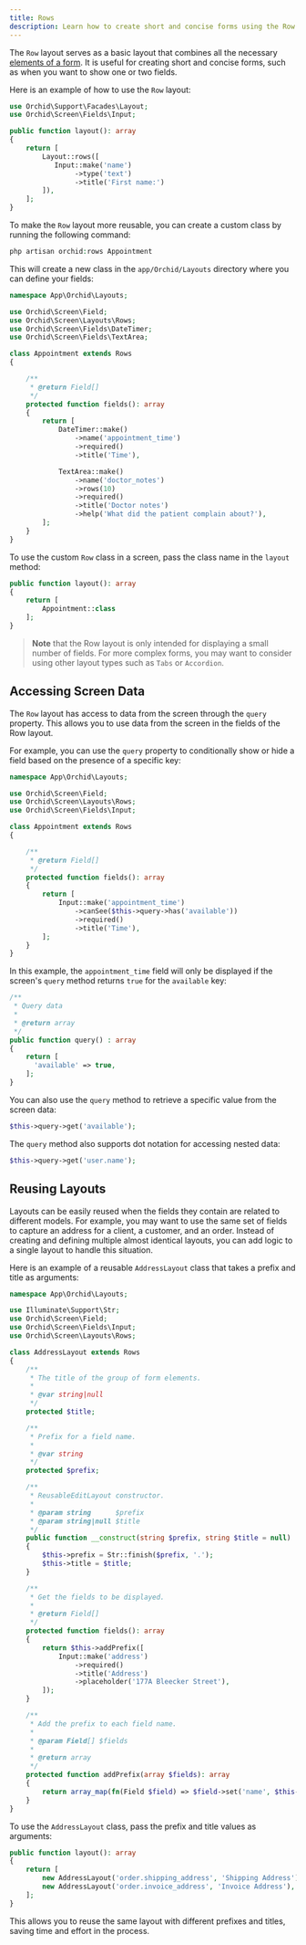 ```yaml
---
title: Rows
description: Learn how to create short and concise forms using the Row layout in Orchid. The Row layout combines necessary form elements and is perfect for displaying one or two fields. Find out how to create reusable Row classes and access screen data for conditional field display.
---
```



The `Row` layout serves as a basic layout that combines all the necessary [elements of a form](en/docs/field). 
It is useful for creating short and concise forms, such as when you want to show one or two fields.

Here is an example of how to use the `Row` layout:

```php
use Orchid\Support\Facades\Layout;
use Orchid\Screen\Fields\Input;

public function layout(): array
{
    return [
        Layout::rows([
           Input::make('name')
                ->type('text')
                ->title('First name:')
        ]),
    ];
}
```

To make the `Row` layout more reusable, you can create a custom class by running the following command:

```php
php artisan orchid:rows Appointment
```

This will create a new class in the `app/Orchid/Layouts` directory where you can define your fields:

```php
namespace App\Orchid\Layouts;

use Orchid\Screen\Field;
use Orchid\Screen\Layouts\Rows;
use Orchid\Screen\Fields\DateTimer;
use Orchid\Screen\Fields\TextArea;

class Appointment extends Rows
{

    /**
     * @return Field[]
     */
    protected function fields(): array
    {
        return [
            DateTimer::make()
                ->name('appointment_time')
                ->required()
                ->title('Time'),

            TextArea::make()
                ->name('doctor_notes')
                ->rows(10)
                ->required()
                ->title('Doctor notes')
                ->help('What did the patient complain about?'),
        ];
    }
}
```

To use the custom `Row` class in a screen, pass the class name in the `layout` method:

```php
public function layout(): array
{
    return [
        Appointment::class
    ];
}
```

> **Note** that the Row layout is only intended for displaying a small number of fields. For more complex forms, you may want to consider using other layout types such as `Tabs` or `Accordion`.


## Accessing Screen Data



The `Row` layout has access to data from the screen through the `query` property. This allows you to use data from the screen in the fields of the Row layout.

For example, you can use the `query` property to conditionally show or hide a field based on the presence of a specific key:


```php
namespace App\Orchid\Layouts;

use Orchid\Screen\Field;
use Orchid\Screen\Layouts\Rows;
use Orchid\Screen\Fields\Input;

class Appointment extends Rows
{

    /**
     * @return Field[]
     */
    protected function fields(): array
    {
        return [
            Input::make('appointment_time')
                ->canSee($this->query->has('available'))
                ->required()
                ->title('Time'),
        ];
    }
}
```

In this example, the `appointment_time` field will only be displayed if the screen's `query` method returns `true` for the `available` key:

```php
/**
 * Query data
 *
 * @return array
 */
public function query() : array
{
    return [
      'available' => true,
    ];
}
```

You can also use the `query` method to retrieve a specific value from the screen data:

```php
$this->query->get('available');
```

The `query` method also supports dot notation for accessing nested data:

```php
$this->query->get('user.name');
```


## Reusing Layouts

Layouts can be easily reused when the fields they contain are related to different models. For example, you may want to use the same set of fields to capture an address for a client, a customer, and an order. Instead of creating and defining multiple almost identical layouts, you can add logic to a single layout to handle this situation.

Here is an example of a reusable `AddressLayout` class that takes a prefix and title as arguments:

```php
namespace App\Orchid\Layouts;

use Illuminate\Support\Str;
use Orchid\Screen\Field;
use Orchid\Screen\Fields\Input;
use Orchid\Screen\Layouts\Rows;

class AddressLayout extends Rows
{
    /**
     * The title of the group of form elements.
     *
     * @var string|null
     */
    protected $title;

    /**
     * Prefix for a field name.
     *
     * @var string
     */
    protected $prefix;

    /**
     * ReusableEditLayout constructor.
     *
     * @param string      $prefix
     * @param string|null $title
     */
    public function __construct(string $prefix, string $title = null)
    {
        $this->prefix = Str::finish($prefix, '.');
        $this->title = $title;
    }

    /**
     * Get the fields to be displayed.
     *
     * @return Field[]
     */
    protected function fields(): array
    {
        return $this->addPrefix([
            Input::make('address')
                ->required()
                ->title('Address')
                ->placeholder('177A Bleecker Street'),
        ]);
    }

    /**
     * Add the prefix to each field name.
     *
     * @param Field[] $fields
     *
     * @return array
     */
    protected function addPrefix(array $fields): array
    {
        return array_map(fn(Field $field) => $field->set('name', $this->prefix . $field->get('name')), $fields);
    }
}
```

To use the `AddressLayout` class, pass the prefix and title values as arguments:

```php
public function layout(): array
{
    return [
        new AddressLayout('order.shipping_address', 'Shipping Address'),
        new AddressLayout('order.invoice_address', 'Invoice Address'),
    ];
}
```

This allows you to reuse the same layout with different prefixes and titles, saving time and effort in the process.
